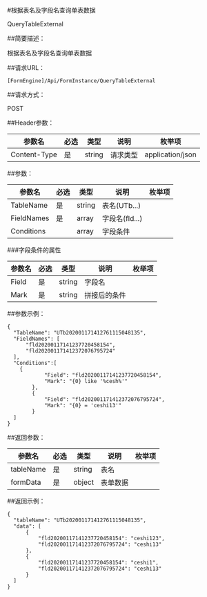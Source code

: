 #根据表名及字段名查询单表数据

QueryTableExternal

##简要描述：

根据表名及字段名查询单表数据

##请求URL：

    [FormEngine]/Api/FormInstance/QueryTableExternal

##请求方式：

POST

##Header参数：

|  参数名 | 必选  | 类型  | 说明  | 枚举项  |
| ------------ | ------------ | ------------ | ------------ | ------------ |
| Content-Type  |  是 | string  |  请求类型 | application/json  |

##参数：


|  参数名 | 必选  | 类型  | 说明  | 枚举项  |
| ------------ | ------------ | ------------ | ------------ | ------------ |
| TableName  | 是  | string  | 表名(UTb...)  |   |
| FieldNames |  是 | array  |  字段名(fld...) |   |
| Conditions  |   |  array |  字段条件 |   |

###字段条件的属性

|  参数名 | 必选  | 类型  | 说明  | 枚举项  |
| ------------ | ------------ | ------------ | ------------ | ------------ |
|  Field |  是 |  string |  字段名 |   |
| Mark  | 是  |  string |  拼接后的条件 |   |


##参数示例：

    {
      "TableName": "UTb202001171412761115048135",
      "FieldNames": [
          "fld20200117141237720458154",
          "fld202001171412372076795724"
      ],
      "Conditions":[
        {
                "Field": "fld20200117141237720458154",
                "Mark": "{0} like '%cesh%'"
            },
            {
                "Field": "fld202001171412372076795724",
                "Mark": "{0} = 'ceshi13'"
            }
      ]
    }


##返回参数：

|  参数名 | 必选  | 类型  | 说明  | 枚举项  |
| ------------ | ------------ | ------------ | ------------ | ------------ |
| tableName | 是  |  string |  表名 |   |
| formData  |  是 |  object | 表单数据  |   |


##返回示例：

    {
      "tableName": "UTb202001171412761115048135",
      "data": [
          {
              "fld20200117141237720458154": "ceshi123",
              "fld202001171412372076795724": "ceshi13"
          },
          {
              "fld20200117141237720458154": "ceshi1",
              "fld202001171412372076795724": "ceshi13"
          }
      ]
    }
